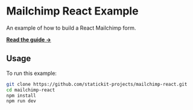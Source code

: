 # Mailchimp React Example

An example of how to build a React Mailchimp form.

[**Read the guide →**](https://statickit.com/guides/mailchimp)

## Usage

To run this example:

```bash
git clone https://github.com/statickit-projects/mailchimp-react.git
cd mailchimp-react
npm install
npm run dev
```
